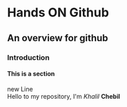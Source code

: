 # Hands ON Github
## An overview for github
### Introduction
#### This is a section
new Line   
Hello to my repository, I'm *Khalil* **Chebil**
